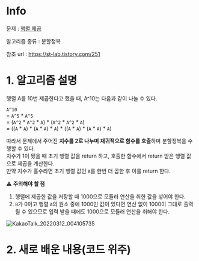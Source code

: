 # Info

문제 : [행렬 제곱](https://www.acmicpc.net/problem/10830)

알고리즘 종류 : 분할정복

참조 url : https://st-lab.tistory.com/251


# 1. 알고리즘 설명

행렬 A를 10번 제곱한다고 했을 때, A^10는 다음과 같이 나눌 수 있다.

`A^10`  
= `A^5` * `A^5`  
= (`A^2` * `A^2` * `A`) * (`A^2` * `A^2` * `A`)  
= ((`A` * `A`) * (`A` * `A`) * `A`) * ((`A` * `A`) * (`A` * `A`) * `A`)

따라서 문제에서 주어진 **지수를 2로 나누며 재귀적으로 함수를 호출**하며 분할정복을 수행할 수 있다.  
지수가 1이 됐을 때 초기 행렬 값을 return 하고, 호출한 함수에서 return 받은 행렬 값으로 제곱을 계산한다.  
만약 지수가 홀수라면 초기 행렬 값인 `A`를 한번 더 곱한 후 이를 return 한다.  

:warning: **주의해야 할 점**  
1. 행렬에 제곱한 값을 저장할 때 1000으로 모듈러 연산을 취한 값을 넣어야 한다.  
2. `B`가 0이고 행렬 `A`의 원소 중에 1000인 값이 있다면 연산 없이 1000이 그대로 출력될 수 있으므로 입력 받을 때에도 1000으로 모듈러 연산을 취해야 한다.

![KakaoTalk_20220312_004105735](https://user-images.githubusercontent.com/57346428/157899904-b4bf4a29-2158-4bcf-9455-44594490f5be.jpg)


# 2. 새로 배운 내용(코드 위주)
